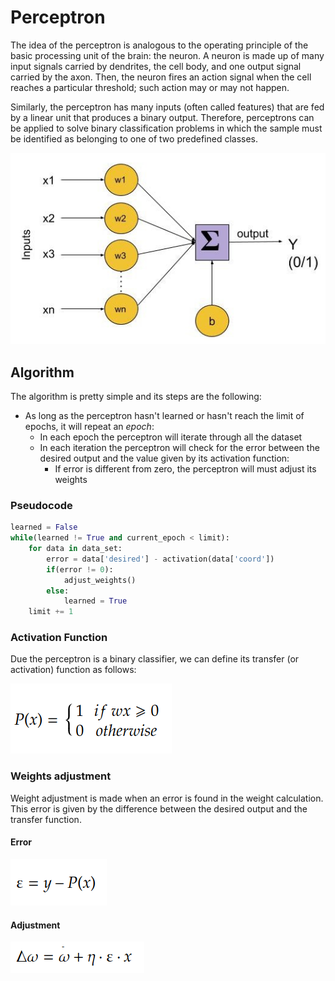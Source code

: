 # Perceptron
The idea of the perceptron is analogous to the operating principle of the basic processing unit of the brain: the neuron. A neuron is made up of many input signals carried by dendrites, the cell body, and one output signal carried by the axon. Then, the neuron fires an action signal when the cell reaches a particular threshold; such action may or may not happen. 

Similarly, the perceptron has many inputs (often called features) that are fed by a linear unit that produces a binary output. Therefore, perceptrons can be applied to solve binary classification problems in which the sample must be identified as belonging to one of two predefined classes.

![alt text][perceptron]

## Algorithm
The algorithm is pretty simple and its steps are the following:
- As long as the perceptron hasn't learned or hasn't reach the limit of epochs, it will repeat an *epoch*:
  - In each epoch the perceptron will iterate through all the dataset
  - In each iteration the perceptron will check for the error between the desired output and the value given by its activation function:
    - If error is different from zero, the perceptron will must adjust its weights

### Pseudocode
```python
learned = False
while(learned != True and current_epoch < limit):
    for data in data_set:
        error = data['desired'] - activation(data['coord'])
        if(error != 0):
            adjust_weights()
        else:
            learned = True
    limit += 1
```
### Activation Function
Due the perceptron is a binary classifier, we can define its transfer (or activation) function as follows:

![alt text][activation]

### Weights adjustment
Weight adjustment is made when an error is found in the weight calculation. This error is given by the difference between the desired output and the transfer function.

#### Error
![alt text][error]

#### Adjustment
![alt text][adjust]

[perceptron]: img/model.jpeg
[adjust]: img/adjust.png
[error]: img/error.png
[activation]: img/activation.png